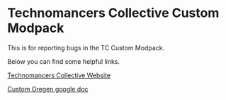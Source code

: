 # Technomancers Collective Custom Modpack

This is for reporting bugs in the TC Custom Modpack.

Below you can find some helpful links.

[Technomancers Collective Website](http://techno-c.net)

[Custom Oregen google doc](https://docs.google.com/spreadsheets/d/1kObbn1TfEH3JaNssHtr6-i_9Khfvniiu1ib45gcqqw0/)
